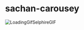 ﻿# sachan-carousey
 
 ![LoadingGifSelphireGIF](https://user-images.githubusercontent.com/87220583/217042510-84e9b78d-9481-47ba-98d3-13fd44775a1b.gif)

